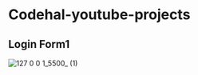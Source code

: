 # Codehal-youtube-projects
## Login Form1

![127 0 0 1_5500_ (1)](https://github.com/user-attachments/assets/2dc5f52f-b504-4d2a-9659-5bdf7f3ae2a5)

